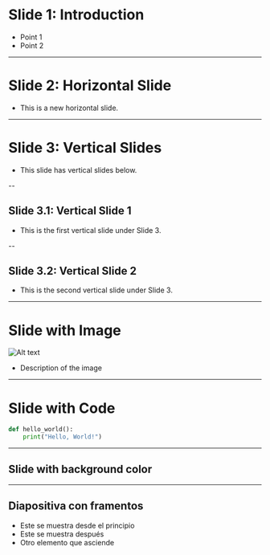 <!-- https://xieby1.github.io/markdown_revealjs/README.html-->


<!-- .slide: data-background="#000000" -->
# Slide 1: Introduction

- Point 1
- Point 2

---

# Slide 2: Horizontal Slide

- This is a new horizontal slide.

---

# Slide 3: Vertical Slides

- This slide has vertical slides below.

--

## Slide 3.1: Vertical Slide 1

- This is the first vertical slide under Slide 3.

--

## Slide 3.2: Vertical Slide 2

- This is the second vertical slide under Slide 3.

---

# Slide with Image

![Alt text](https://example.com/image.jpg)

- Description of the image

---

# Slide with Code

```python
def hello_world():
    print("Hello, World!")
```

---

<!-- .slide: data-background="#5555BB" -->
## Slide with background color

---

## Diapositiva con framentos

* Este se muestra desde el principio
* Este se muestra después <!-- .element: class="fragment" data-fragment-index="1" -->
* Otro elemento que asciende  <!-- .element: class="fragment"  fade-up -->

